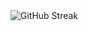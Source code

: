   <img src="https://github-readme-streak-stats-zeta-beryl.vercel.app?user=GwenhOPS&theme=vision-friendly-dark" alt="GitHub Streak" />
